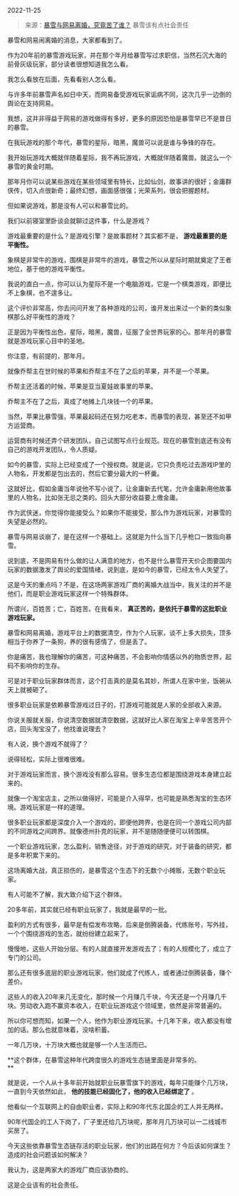 2022-11-25

> 来源：[暴雪与网易离婚，究竟苦了谁？](http://mp.weixin.qq.com/s?__biz=MzU3NDc5Nzc0NQ==&mid=2247521251&idx=1&sn=9c0fa821bb3ef267f2d160c00ed7b8c8&chksm=fd2e313dca59b82b138acd4b3a18e842e09fb552a7b94f512923e3bb88e340df1bd6cb8d82e0&scene=27#wechat_redirect)
> 暴雪该有点社会责任

暴雪和网易闹离婚的消息，大家都看到了。  

作为20年前的暴雪游戏玩家，并在那个年月给暴雪写过求职信，当然石沉大海的前骨灰级玩家，部分读者很想知道我怎么看。  

我怎么看放在后面，先看看别人怎么看。  

与许多年前暴雪声名如日中天，而网易备受游戏玩家诟病不同，这次几乎一边倒的舆论在支持网易。  

我想，这并非得益于网易的游戏做得有多好，更多的原因恐怕是暴雪早已不是昔日的暴雪。  

在我玩游戏的那个年代，暴雪的星际，暗黑，魔兽可以说是谁与争锋的存在。  

我开始玩游戏大概就伴随着星际，我不再玩游戏，大概就伴随着魔兽。就这么一个暴雪的黄金时期。  

那年月你可以说某些游戏在某些领域里有特长，比如仙剑，故事讲的很好；金庸群侠传，切入点很新奇；最终幻想，画面感很强；光荣系列，很会把握题材。  

但如果说游戏，那是没有人可以和暴雪比的。  

我们以前寝室里卧谈会就聊过这件事，什么是游戏？  

游戏最重要的是什么？是游戏引擎？是故事题材？其实都不是， **游戏最重要的是平衡性。**  

象棋是非常牛的游戏，围棋是非常牛的游戏，暴雪之所以从星际时期就奠定了王者地位，基于他的游戏平衡性。  

我说的直白一点，你可以认为星际不是一个电脑游戏，它是一个棋类游戏，即便比不上象棋，也不遑多让。  

这个评价非常高，你去问问开发了各种游戏的公司，谁开发出来过一个新的类似象棋那么好平衡性的游戏？  

正是因为平衡性出色，星际，暗黑，魔兽，征服了全世界玩家的心。那年月的暴雪就是游戏玩家心目中的圣地。  

你注意，有前提的，那年月。  

就像乔帮主在世时候的苹果和乔帮主不在了之后的苹果，并不是一个苹果。

乔帮主还活着的时候，苹果是亚当夏娃故事里的苹果。  

乔帮主不在了之后，真成了地摊上几块钱一个的苹果。  

当然，苹果比暴雪强，苹果最起码还在努力吃老本，而暴雪的表现，甚至还不如甲方运营商。  

运营商有时候还弄个研发团队，自己试图写点行业规范。现在的暴雪到底还有没有自己的游戏开发团队，令人质疑。

如今的暴雪，实际上已经变成了一个授权商。就是说，它只负责吃过去游戏IP里的人物名，开发都是包出去的，然后它要分最大的一杯羹。  

这就好比，假如金庸当年说他不写小说了，让金庸新去代笔，允许金庸新用他故事里的人物名，比如张无忌之类的。回头大部分收益要上缴金庸。  

作为武侠迷，你觉得你能接受么？如果你不能接受，那么作为游戏玩家，对暴雪的失望是必然的。  

暴雪与网易谈崩了，是在这样一个基础上。这就是为什么当下几乎枪口一致指向暴雪。  

说到底，不是网易有什么做的让人满意的地方，也不是什么暴雪开天价企图要国内玩家的数据激发了舆论的爱国情绪，说到底，是如今的暴雪，已经太令人失望了。  

这是今天的重点吗？不是，在这场两家游戏厂商的离婚大战当中，我关注的并不是他们，而是职业游戏玩家这样一个特殊群体。  

所谓兴，百姓苦；亡，百姓苦。在我看来， **真正苦的，是依托于暴雪的这批职业游戏玩家。**  

暴雪和网易离婚，游戏平台上的数据清空，作为个人玩家，谈不上多大损失，顶多相当于你养了一条狗，养的很有感情了，但是丢了。  

你是痛苦，我也理解你的痛苦，可这种痛苦，不会影响你情感以外的物质世界，起码不影响你的生存。  

可是对于职业玩家群体而言，这个打击真的是莫名其妙，所谓人在家中坐，饭碗从天上就被砸了。  

很多职业玩家是依赖暴雪游戏过日子的，打游戏可能就是人家的全部收入来源。  

你说关服就关服，你说清空数据就清空数据，这就好比人家在淘宝上辛辛苦苦开个店，回头淘宝没了，他找谁说理去？  

有人说，换个游戏不就得了？

说得轻松，实际上很难很难。

对于游戏玩家而言，换个游戏没有那么容易。很多生态位都是围绕游戏本身建立起来的。

就像一个淘宝店主，之所以做得好，可能是介入得早，也可能是熟悉淘宝的生态环境。游戏玩家是一样的道理。  

很多职业玩家都是深度介入一个游戏的，即便他跨界，也是在同一个游戏公司内部的不同游戏之间跨界。就像德州扑克的玩家，并不是随随便便可以转围棋。  

一个职业游戏玩家，怎么盈利，销售途径，对于游戏的研究，对于装备的研究，都是多年积累下来的。  

这场离婚大战，真正损伤的，是暴雪这个生态下的无数个小摊贩，无数个职业玩家。  

有人可能不了解，我大致介绍下这个群体。  

20多年前，其实就已经有职业玩家了，我就是最早的一批。  

盈利的方式有很多，最早是有偿发布攻略，后来是倒腾装备，代练账号，写外挂，一个个围绕游戏的生态，就纷纷建立起来了。  

慢慢地，这些人开始分层。有的人就直接开发游戏去了；有的人规模化了，成立了专门的公司。  

那么还有很多底层的职业游戏玩家，他们就成了代练人，或者通过倒腾装备，赚个差价。

这些人的收入20年来几无变化，那时候一个月赚几千块，今天还是一个月赚几千块。劳动收入跑不赢资本收入，在职业玩游戏这个领域里，依然是非常普遍的。  

所以你可想而知，如果一个人，他作为职业游戏玩家。十几年下来，收入都没有增加的话。那么也就意味着，没啥积蓄。  

一年几万块，十万块大概也就是够一个人生活而已。  

 **这个群体，在暴雪这种年代跨度很久的游戏生态链里面是非常多的。  
**

就是说，一个人从十多年前开始就职业玩暴雪旗下的游戏，每年只能赚个几万块，一直到今天依然如此， **他的技能已经固化了，他的收入已经绑定了** 。  

他看似一个互联网上的自由职业者，实际上和90年代东北国企的工人并无两样。

90年代国企的工人下岗了，厂子里还给几万块呢，那年月几万块可以一二线城市买房了。

今天这些依靠暴雪生态链存活的职业玩家，他们的出路在何方？今后该如何谋生？造成的社会问题该如何解决？

我认为，这是两家大的游戏厂商应该协商的。

这是企业该有的社会责任。

